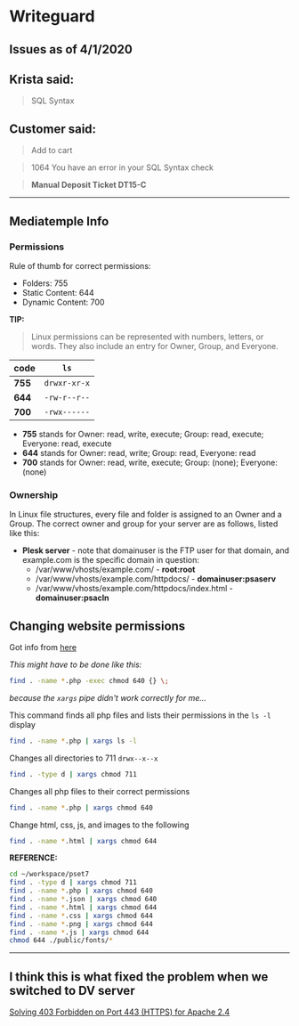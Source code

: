 # Writeguard

## Issues as of 4/1/2020

## **Krista said:**

> SQL Syntax

## **Customer said:**

> Add to cart

> 1064 You have an error in your SQL Syntax check

> **Manual Deposit Ticket DT15-C**

- - -

## Mediatemple Info

### Permissions

Rule of thumb for correct permissions:

*   Folders: 755
*   Static Content: 644
*   Dynamic Content: 700

**TIP:**
> Linux permissions can be represented with numbers, letters, or words. They also include an entry for Owner, Group, and Everyone.

|  code   |     `ls`     |
|---------|--------------|
| **755** | `drwxr-xr-x` |
| **644** | `-rw-r--r--` |
| **700** | `-rwx------` |

* **755** stands for Owner: read, write, execute; Group: read, execute; Everyone: read, execute
* **644** stands for Owner: read, write; Group: read, Everyone: read
* **700** stands for Owner: read, write, execute; Group: (none); Everyone: (none)

### Ownership

In Linux file structures, every file and folder is assigned to an Owner and a Group. The correct owner and group for your server are as follows, listed like this:

*   **Plesk server** - note that domainuser is the FTP user for that domain, and example.com is the specific domain in question:
    *   /var/www/vhosts/example.com/  - __root:root__
    *   /var/www/vhosts/example.com/httpdocs/ - __domainuser:psaserv__
    *   /var/www/vhosts/example.com/httpdocs/index.html - __domainuser:psacln__


## Changing website permissions

Got info from [here](https://www.reddit.com/r/cs50/comments/5055ti/403_forbidden_permissions_chmod_the_definitive/)

_This might have to be done like this:_

```bash
find . -name *.php -exec chmod 640 {} \;
```
_because the `xargs` pipe didn't work correctly for me..._

This command finds all php files and lists their permissions in the `ls -l` display

```bash
find . -name *.php | xargs ls -l
```
Changes all directories to 711 `drwx--x--x`

```bash
find . -type d | xargs chmod 711
```

Changes all php files to their correct permissions

```bash
find . -name *.php | xargs chmod 640
```

Change html, css, js, and images to the following

```bash
find . -name *.html | xargs chmod 644
```

__REFERENCE:__

```bash
cd ~/workspace/pset7
find . -type d | xargs chmod 711
find . -name *.php | xargs chmod 640
find . -name *.json | xargs chmod 640
find . -name *.html | xargs chmod 644
find . -name *.css | xargs chmod 644
find . -name *.png | xargs chmod 644
find . -name *.js | xargs chmod 644
chmod 644 ./public/fonts/*
```

- - -

## I think this is what fixed the problem when we switched to DV server

[Solving 403 Forbidden on Port 443 (HTTPS) for Apache 2.4](https://medium.com/@xvista/solving-403-forbidden-on-port-443-https-for-apache-2-4-40bab9296315)


